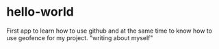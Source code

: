 # hello-world
First app to learn how to use github and at the same time to know how to use geofence for my project. 
 "writing about myself"
